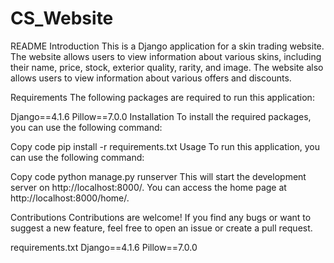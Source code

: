 # CS_Website
README
Introduction
This is a Django application for a skin trading website. The website allows users to view information about various skins, including their name, price, stock, exterior quality, rarity, and image. The website also allows users to view information about various offers and discounts.

Requirements
The following packages are required to run this application:

Django==4.1.6
Pillow==7.0.0
Installation
To install the required packages, you can use the following command:

Copy code
pip install -r requirements.txt
Usage
To run this application, you can use the following command:

Copy code
python manage.py runserver
This will start the development server on http://localhost:8000/. You can access the home page at http://localhost:8000/home/.

Contributions
Contributions are welcome! If you find any bugs or want to suggest a new feature, feel free to open an issue or create a pull request.

requirements.txt
Django==4.1.6
Pillow==7.0.0
